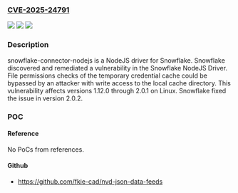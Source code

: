 ### [CVE-2025-24791](https://cve.mitre.org/cgi-bin/cvename.cgi?name=CVE-2025-24791)
![](https://img.shields.io/static/v1?label=Product&message=snowflake-connector-nodejs&color=blue)
![](https://img.shields.io/static/v1?label=Version&message=%3E%3D%201.12.0%2C%20%3C%202.0.2%20&color=brightgreen)
![](https://img.shields.io/static/v1?label=Vulnerability&message=CWE-281%3A%20Improper%20Preservation%20of%20Permissions&color=brightgreen)

### Description

snowflake-connector-nodejs is a NodeJS driver for Snowflake. Snowflake discovered and remediated a vulnerability in the Snowflake NodeJS Driver. File permissions checks of the temporary credential cache could be bypassed by an attacker with write access to the local cache directory. This vulnerability affects versions 1.12.0 through 2.0.1 on Linux. Snowflake fixed the issue in version 2.0.2.

### POC

#### Reference
No PoCs from references.

#### Github
- https://github.com/fkie-cad/nvd-json-data-feeds

